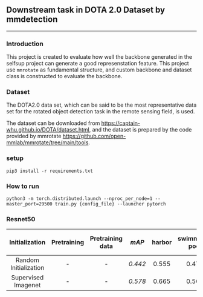 ## Downstream task in DOTA 2.0 Dataset by mmdetection
---

### Introduction
This project is created to evaluate how well the backbone generated in the selfsup project can generate a good represenstation feature. This project use `mmrotate` as fundamental structure, and custom backbone and dataset class is constructed to evaluate the backbone.

### Dataset
The DOTA2.0 data set, which can be said to be the most representative data set for the rotated object detection task in the remote sensing field, is used.

The dataset can be downloaded from https://captain-whu.github.io/DOTA/dataset.html, and the dataset is prepared by the code provided by mmrotate https://github.com/open-mmlab/mmrotate/tree/main/tools.

### setup
```
pip3 install -r requirements.txt
```

### How to run
```
python3 -m torch.distributed.launch --nproc_per_node=1 --master_port=29500 train.py {config_file} --launcher pytorch
```

### Resnet50
|     Initialization    | Pretraining | Pretraining data |  *mAP* |  harbor  |   swimming-pool  | roundabout | bridge | baseball-diamond | ground-track-field | soccer-ball-field | storage-tank | basketball-court | large-vehicle | plane | tennis-court | ship | helicopter | helipad | container-crane | airport | small-vehicle |
|:---------------------:|:---------------------:|:---------------------:|:---------------------:|:---------------------:|:---------------------:|:---------------------:|:---------------------:|:---------------------:|:---------------------:|:---------------------:|:---------------------:|:---------------------:|:---------------------:|:---------------------:|:---------------------:|:---------------------:|:---------------------:|:---------------------:|:---------------------:|:---------------------:|:---------------------:|
| Random Initialization |      -      |         -        | *0.442*   | 0.555 | 0.478 | 0.514 | 0.327 | 0.610 | 0.448 | 0.246 | 0.565 | 0.335 | 0.688 | 0.803 | 0.815 | 0.777 | 0.272 | 0.000 | 0.000 | 0.096 | 0.426 |
| Supervised Imagenet |      -      |         -        | *0.578*  | 0.665 | 0.561 | 0.597 | 0.428 | 0.751 | 0.716 | 0.685 | 0.616 | 0.669 | 0.727 | 0.813 | 0.904 | 0.804 | 0.527 | 0.000 | 0.061 | 0.373 | 0.501 | 
